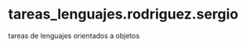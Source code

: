 tareas_lenguajes.rodriguez.sergio
=================================

tareas de lenguajes orientados a objetos 
